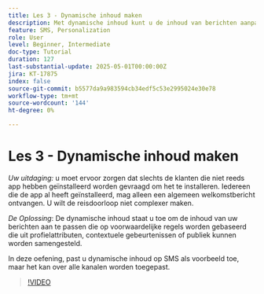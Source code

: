 ```yaml
---
title: Les 3 - Dynamische inhoud maken
description: Met dynamische inhoud kunt u de inhoud van berichten aanpassen op basis van voorwaardelijke regels die kunnen worden opgebouwd uit profielkenmerken, contextuele gebeurtenissen of doelgroepen. In deze oefening, past u dynamische inhoud op SMS toe.
feature: SMS, Personalization
role: User
level: Beginner, Intermediate
doc-type: Tutorial
duration: 127
last-substantial-update: 2025-05-01T00:00:00Z
jira: KT-17875
index: false
source-git-commit: b5577da9a983594cb34edf5c53e2995024e30e78
workflow-type: tm+mt
source-wordcount: '144'
ht-degree: 0%

---
```



# Les 3 - Dynamische inhoud maken

*Uw uitdaging:* u moet ervoor zorgen dat slechts de klanten die niet reeds app hebben geïnstalleerd worden gevraagd om het te installeren. Iedereen die de app al heeft geïnstalleerd, mag alleen een algemeen welkomstbericht ontvangen. U wilt de reisdoorloop niet complexer maken. 

*De Oplossing*: De dynamische inhoud staat u toe om de inhoud van uw berichten aan te passen die op voorwaardelijke regels worden gebaseerd die uit profielattributen, contextuele gebeurtenissen of publiek kunnen worden samengesteld. 

In deze oefening, past u dynamische inhoud op SMS als voorbeeld toe, maar het kan over alle kanalen worden toegepast.

>[!VIDEO](https://video.tv.adobe.com/v/3457913/?learn=on&enablevpops)
